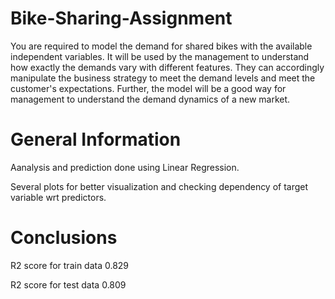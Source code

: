 # Bike-Sharing-Assignment
You are required to model the demand for shared bikes with the available independent variables. It will be used by the management to understand how exactly the demands vary with different features. They can accordingly manipulate the business strategy to meet the demand levels and meet the customer's expectations. Further, the model will be a good way for management to understand the demand dynamics of a new market. 

# General Information
Aanalysis and prediction done using Linear Regression.

Several plots for better visualization and checking dependency of target variable wrt predictors.

# Conclusions

R2 score for train data 0.829

R2 score for test data 0.809
